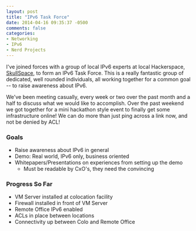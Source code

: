 ```yaml
---
layout: post
title: "IPv6 Task Force"
date: 2014-04-16 09:35:37 -0500
comments: false
categories: 
- Networking
- IPv6
- Nerd Projects
---
```

I've joined forces with a group of local IPv6 experts at local Hackerspace, [SkullSpace](http://skullspace.ca/), to form an IPv6 Task Force. This is a really fantastic group of dedicated, well rounded individuals, all working together for a common goal -- to raise awareness about IPv6. 

We've been meeting casually, every week or two over the past month and a half to discuss what we would like to accomplish. Over the past weekend we got together for a mini hackathon style event to finally get some infrastructure online! We can do more than just ping across a link now, and not be denied by ACL!

<!--more-->

### Goals

*	Raise awareness about IPv6 in general
*	Demo: Real world, IPv6 only, business oriented
*	Whitepapers/Presentations on experiences from setting up the demo
	*	Must be readable by CxO's, they need the convincing

### Progress So Far

*	VM Server installed at colocation facility
*	Firewall installed in front of VM Server
*	Remote Office IPv6 enabled
*	ACLs in place between locations
*	Connectivity up between Colo and Remote Office
